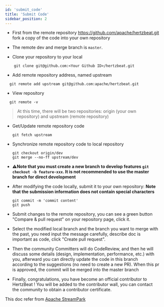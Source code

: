 ```yaml
---
id: 'submit_code'
title: 'Submit Code'
sidebar_position: 2
---
```


<!--
    Licensed to the Apache Software Foundation (ASF) under one or more
    contributor license agreements.  See the NOTICE file distributed with
    this work for additional information regarding copyright ownership.
    The ASF licenses this file to You under the Apache License, Version 2.0
    (the "License"); you may not use this file except in compliance with
    the License.  You may obtain a copy of the License at

       https://www.apache.org/licenses/LICENSE-2.0

    Unless required by applicable law or agreed to in writing, software
    distributed under the License is distributed on an "AS IS" BASIS,
    WITHOUT WARRANTIES OR CONDITIONS OF ANY KIND, either express or implied.
    See the License for the specific language governing permissions and
    limitations under the License.
-->

* First from the remote repository <https://github.com/apache/hertzbeat.git> fork a copy of the code into your own repository

* The remote dev and merge branch is `master`.

* Clone your repository to your local

```shell
    git clone git@github.com:<Your Github ID>/hertzbeat.git
```

* Add remote repository address, named upstream

```shell
  git remote add upstream git@github.com:apache/hertzbeat.git
```

* View repository

```shell
  git remote -v
```

  > At this time, there will be two repositories: origin (your own repository) and upstream (remote repository)

* Get/Update remote repository code

    ```shell
    git fetch upstream
    ```

* Synchronize remote repository code to local repository

    ```shell
    git checkout origin/dev
    git merge --no-ff upstream/dev
    ```

* **⚠️Note that you must create a new branch to develop features `git checkout -b feature-xxx`. It is not recommended to use the master branch for direct development**

* After modifying the code locally, submit it to your own repository:
    **Note that the submission information does not contain special characters**
    ```shell
    git commit -m 'commit content'
    git push
    ```

* Submit changes to the remote repository, you can see a green button "Compare & pull request" on your repository page, click it.

* Select the modified local branch and the branch you want to merge with the past, you need input the message carefully, describe doc is important as code, click "Create pull request".

* Then the community Committers will do CodeReview, and then he will discuss some details (design, implementation, performance, etc.) with you, afterward you can directly update the code in this branch according to the suggestions (no need to create a new PR). When this pr is approved, the commit will be merged into the master branch

* Finally, congratulations, you have become an official contributor to HertzBeat ! You will be added to the contributor wall, you can contact the community to obtain a contributor certificate.


This doc refer from [Apache StreamPark](https://streampark.apache.org/)   
